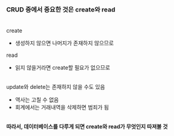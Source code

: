 ### CRUD 중에서 중요한 것은 create와 read<br><br>
create

- 생성하지 않으면 나머지가 존재하지 않으므로

read
- 읽지 않을거라면 create할 필요가 없으므로<br><br>


update와 delete는 존재하지 않을 수도 있음

- 역사는 고칠 수 없음
- 회계에서는 거래내역을 삭제하면 범죄가 됨<br><br>


**따라서, 데이터베이스를 다루게 되면 create와 read가 무엇인지 따져볼 것**

